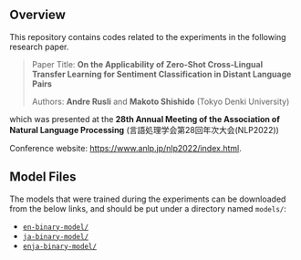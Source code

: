 ## Overview

This repository contains codes related to the experiments in the following research paper.

> Paper Title: **On the Applicability of Zero-Shot Cross-Lingual Transfer Learning for Sentiment Classification in Distant Language Pairs**
> 
> Authors: **Andre Rusli** and **Makoto Shishido** (Tokyo Denki University)

which was presented at the **28th Annual Meeting of the Association of Natural Language Processing** (言語処理学会第28回年次大会(NLP2022)) 

Conference website: https://www.anlp.jp/nlp2022/index.html.

## Model Files

The models that were trained during the experiments can be downloaded from the below links, and should be put under a directory named `models/`:
* [`en-binary-model/`](https://drive.google.com/drive/folders/18EIuoV_-lyokgFzG3x0gTgaxL0jRBsmi?usp=sharing)
* [`ja-binary-model/`](https://drive.google.com/drive/folders/1Jjn1UsOaFdKmeZixF743DWzbKLhnTV4H?usp=sharing)
* [`enja-binary-model/`](https://drive.google.com/drive/folders/1rdLVgf-bRK9xJQ6TMJxTUyL6aH-O2tTu?usp=sharing)

